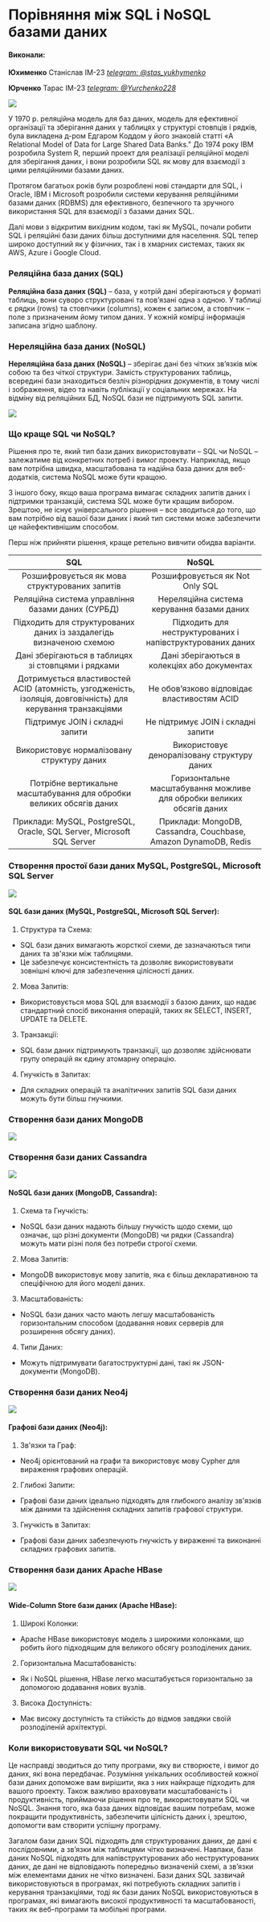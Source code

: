 # Порівняння між SQL і NoSQL базами даних

#### Виконали:

**Юхименко** Станіслав ІМ-23
[_telegram: @stas_yukhymenko_](https://t.me/stas_yukhymenko)

**Юрченко** Тарас ІМ-23
[_telegram: @Yurchenko228_](https://t.me/Yurchenko228)

![](./media/picture_start.png)

У 1970 р. реляційна модель для баз даних, модель для ефективної організації та зберігання даних у таблицях у структурі стовпців і рядків, була викладена д-ром Едгаром Коддом у його знаковій статті «A Relational Model of Data for Large Shared Data Banks." До 1974 року IBM розробила System R, перший проект для реалізації реляційної моделі для зберігання даних, і вони розробили SQL як мову для взаємодії з цими реляційними базами даних.

Протягом багатьох років були розроблені нові стандарти для SQL, і Oracle, IBM і Microsoft розробили системи керування реляційними базами даних (RDBMS) для ефективного, безпечного та зручного використання SQL для взаємодії з базами даних SQL.

Далі мови з відкритим вихідним кодом, такі як MySQL, почали робити SQL і реляційні бази даних більш доступними для населення. SQL тепер широко доступний як у фізичних, так і в хмарних системах, таких як AWS, Azure і Google Cloud.

### Реляційна база даних (SQL)

**Реляційна база даних (SQL)** – база, у котрій дані зберігаються у форматі таблиць, вони суворо структуровані та пов’язані одна з одною. У таблиці є рядки (rows) та стовпчики (columns), кожен є записом, а стовпчик – поле з призначеним йому типом даних. У кожній комірці інформація записана згідно шаблону.

### Нереляційна база даних (NoSQL)

**Нереляційна база даних (NoSQL)** – зберігає дані без чітких зв’язків між собою та без чіткої структури. Замість структурованих таблиць, всередині бази знаходиться безліч різнорідних документів, в тому числі і зображення, відео та навіть публікації у соціальних мережах. На відміну від реляційних БД, NoSQL бази не підтримують SQL запити.

![](./media/picture1.png)

### Що краще SQL чи NoSQL?

Рішення про те, який тип бази даних використовувати – SQL чи NoSQL – залежатиме від конкретних потреб і вимог проекту. Наприклад, якщо вам потрібна швидка, масштабована та надійна база даних для веб-додатків, система NoSQL може бути кращою.

З іншого боку, якщо ваша програма вимагає складних запитів даних і підтримки транзакцій, система SQL може бути кращим вибором. Зрештою, не існує універсального рішення – все зводиться до того, що вам потрібно від вашої бази даних і який тип системи може забезпечити це найефективнішим способом.

Перш ніж прийняти рішення, краще ретельно вивчити обидва варіанти.

|                                                   **SQL**                                                    |                               **NoSQL**                               |
| :----------------------------------------------------------------------------------------------------------: | :-------------------------------------------------------------------: |
|                                Розшифровується як мова структурованих запитів                                |                    Розшифровується як Not Only SQL                    |
|                              Реляційна система управління базами даних (СУРБД)                               |              Нереляційна система керування базами даних               |
|                     Підходить для структурованих даних із заздалегідь визначеною схемою                      |      Підходить для неструктурованих і напівструктурованих даних       |
|                             Дані зберігаються в таблицях зі стовпцями і рядками                              |             Дані зберігаються в колекціях або документах              |
| Дотримується властивостей ACID (атомність, узгодженість, ізоляція, довговічність) для керування транзакціями |              Не обов’язково відповідає властивостям ACID              |
|                                       Підтримує JOIN і складні запити                                        |                  Не підтримує JOIN і складні запити                   |
|                                  Використовує нормалізовану структуру даних                                  |              Використовує деноралізовану структуру даних              |
|                     Потрібне вертикальне масштабування для обробки великих обсягів даних                     | Горизонтальне масштабування можливе для обробки великих обсягів даних |
|                    Приклади: MySQL, PostgreSQL, Oracle, SQL Server, Microsoft SQL Server                     |    Приклади: MongoDB, Cassandra, Couchbase, Amazon DynamoDB, Redis    |

### Створення простої бази даних MySQL, PostgreSQL, Microsoft SQL Server

![](./media/sql.png)

#### SQL бази даних (MySQL, PostgreSQL, Microsoft SQL Server):

1. Структура та Схема:

- SQL бази даних вимагають жорсткої схеми, де зазначаються типи даних та зв'язки між таблицями.
- Це забезпечує консистентність та дозволяє використовувати зовнішні ключі для забезпечення цілісності даних.

2. Мова Запитів:

- Використовується мова SQL для взаємодії з базою даних, що надає стандартний спосіб виконання операцій, таких як SELECT, INSERT, UPDATE та DELETE.

3. Транзакції:

- SQL бази даних підтримують транзакції, що дозволяє здійснювати групу операцій як єдину атомарну операцію.

4. Гнучкість в Запитах:

- Для складних операцій та аналітичних запитів SQL бази даних можуть бути більш гнучкими.

### Створення бази даних MongoDB

![](./media/mongo.png)

### Створення бази даних Cassandra

![](./media/cassandra.png)

#### NoSQL бази даних (MongoDB, Cassandra):

1. Схема та Гнучкість:

- NoSQL бази даних надають більшу гнучкість щодо схеми, що означає, що різні документи (MongoDB) чи рядки (Cassandra) можуть мати різні поля без потреби строгої схеми.

2. Мова Запитів:

- MongoDB використовує мову запитів, яка є більш декларативною та спеціфічною для його моделі даних.

3. Масштабованість:

- NoSQL бази даних часто мають легшу масштабованість горизонтальним способом (додавання нових серверів для розширення обсягу даних).

4. Типи Даних:

- Можуть підтримувати багатоструктурні дані, такі як JSON-документи (MongoDB).

### Створення бази даних Neo4j

![](./media/neo4j.png)

#### Графові бази даних (Neo4j):

1. Зв'язки та Граф:

- Neo4j орієнтований на графи та використовує мову Cypher для вираження графових операцій.

2. Глибокі Запити:

- Графові бази даних ідеально підходять для глибокого аналізу зв'язків між даними та здійснення складних запитів графової структури.

3. Гнучкість в Запитах:

- Графові бази даних забезпечують гнучкість у вираженні та виконанні складних графових запитів.

### Створення бази даних Apache HBase

![](./media/apache.png)

#### Wide-Column Store бази даних (Apache HBase):

1. Широкі Колонки:

- Apache HBase використовує модель з широкими колонками, що робить його підходящим для великого обсягу розподілених даних.

2. Горизонтальна Масштабованість:

- Як і NoSQL рішення, HBase легко масштабується горизонтально за допомогою додавання нових вузлів.

3. Висока Доступність:

- Має високу доступність та стійкість до відмов завдяки своїй розподіленій архітектурі.

### Коли використовувати SQL чи NoSQL?

Це насправді зводиться до типу програми, яку ви створюєте, і вимог до даних, які вона передбачає. Розуміння унікальних особливостей кожної бази даних допоможе вам вирішити, яка з них найкраще підходить для вашого проекту. Також важливо враховувати масштабованість і продуктивність, приймаючи рішення про те, використовувати SQL чи NoSQL. Знання того, яка база даних відповідає вашим потребам, може покращити продуктивність, забезпечити цілісність даних і, зрештою, допомогти вам створити успішну програму.

Загалом бази даних SQL підходять для структурованих даних, де дані є послідовними, а зв’язки між таблицями чітко визначені. Навпаки, бази даних NoSQL підходять для напівструктурованих або неструктурованих даних, де дані не відповідають попередньо визначеній схемі, а зв’язки між елементами даних не чітко визначені. Бази даних SQL зазвичай використовуються в програмах, які потребують складних запитів і керування транзакціями, тоді як бази даних NoSQL використовуються в програмах, які вимагають високої продуктивності та масштабованості, таких як веб-програми та мобільні програми.
